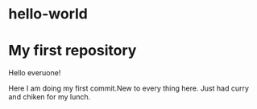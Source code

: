# hello-world
My first repository
====

Hello everuone!

Here I am doing my first commit.New to every thing here.
Just had curry and chiken for my lunch.
